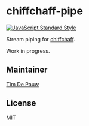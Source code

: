 # chiffchaff-pipe

<!-- [![npm](https://img.shields.io/npm/v/chiffchaff-pipe.svg)](https://www.npmjs.com/package/chiffchaff-pipe) [![Dependencies](https://img.shields.io/david/zentrick/chiffchaff-pipe.svg)](https://david-dm.org/zentrick/chiffchaff-pipe) [![Build Status](https://img.shields.io/travis/zentrick/chiffchaff-pipe.svg)](https://travis-ci.org/zentrick/chiffchaff-pipe) [![Coverage Status](https://img.shields.io/coveralls/zentrick/chiffchaff-pipe.svg)](https://coveralls.io/r/zentrick/chiffchaff-pipe) -->

[![JavaScript Standard Style](https://img.shields.io/badge/code%20style-standard-brightgreen.svg)](https://github.com/feross/standard)

Stream piping for [chiffchaff](https://github.com/zentrick/chiffchaff).

Work in progress.

## Maintainer

[Tim De Pauw](https://github.com/timdp)

## License

MIT

